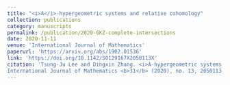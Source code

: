 ```yaml
---
title: "<i>A</i>-hypergeometric systems and relative cohomology"
collection: publications
category: manuscripts
permalink: /publication/2020-GKZ-complete-intersections
date: 2020-11-11
venue: 'International Journal of Mathematics'
paperurl: 'https://arxiv.org/abs/1902.01536'
link: 'https://doi.org/10.1142/S0129167X2050113X'
citation: 'Tsung-Ju Lee and Dingxin Zhang. <i>A-hypergeometric systems and relative cohomology</i>.
International Journal of Mathematics <b>31</b> (2020), no. 13, 2050113. doi:10.1142/S0129167X2050113X'
---
```

